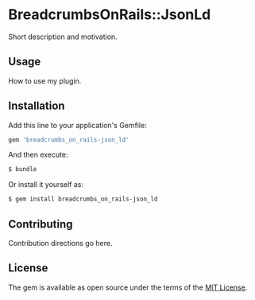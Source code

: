 # BreadcrumbsOnRails::JsonLd
Short description and motivation.

## Usage
How to use my plugin.

## Installation
Add this line to your application's Gemfile:

```ruby
gem 'breadcrumbs_on_rails-json_ld'
```

And then execute:
```bash
$ bundle
```

Or install it yourself as:
```bash
$ gem install breadcrumbs_on_rails-json_ld
```

## Contributing
Contribution directions go here.

## License
The gem is available as open source under the terms of the [MIT License](http://opensource.org/licenses/MIT).
